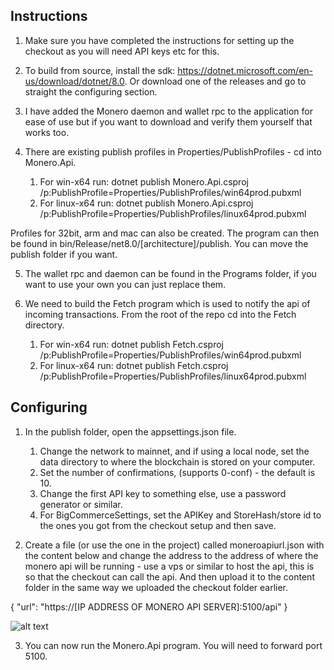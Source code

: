﻿## Instructions

1. Make sure you have completed the instructions for setting up the checkout as you will need API keys etc for this.

2. To build from source, install the sdk: https://dotnet.microsoft.com/en-us/download/dotnet/8.0. Or download one of the releases and go to straight the configuring section.

3. I have added the Monero daemon and wallet rpc to the application for ease of use but if you want to download and verify them yourself that works too.

4. There are existing publish profiles in Properties/PublishProfiles - cd into Monero.Api.
	1. For win-x64 run: dotnet publish Monero.Api.csproj /p:PublishProfile=Properties/PublishProfiles/win64prod.pubxml
	2. For linux-x64 run: dotnet publish Monero.Api.csproj /p:PublishProfile=Properties/PublishProfiles/linux64prod.pubxml

Profiles for 32bit, arm and mac can also be created.
The program can then be found in bin/Release/net8.0/[architecture]/publish. You can move the publish folder if you want.

5. The wallet rpc and daemon can be found in the Programs folder, if you want to use your own you can just replace them.

6. We need to build the Fetch program which is used to notify the api of incoming transactions. From the root of the repo cd into the Fetch directory.
	1. For win-x64 run: dotnet publish Fetch.csproj /p:PublishProfile=Properties/PublishProfiles/win64prod.pubxml
	2. For linux-x64 run: dotnet publish Fetch.csproj /p:PublishProfile=Properties/PublishProfiles/linux64prod.pubxml

## Configuring

1. In the publish folder, open the appsettings.json file. 
	1. Change the network to mainnet, and if using a local node, set the data directory to where the blockchain is stored on your computer.
	2. Set the number of confirmations, (supports 0-conf) - the default is 10.
	3. Change the first API key to something else, use a password generator or similar.
	4. For BigCommerceSettings, set the APIKey and StoreHash/store id to the ones you got from the checkout setup and then save.

2. Create a file (or use the one in the project) called moneroapiurl.json with the content below and change the address to the address of where the monero api will be running - use a vps or similar to host the api, this is so that the checkout can call the api.
And then upload it to the content folder in the same way we uploaded the checkout folder earlier.

{
  "url": "https://[IP ADDRESS OF MONERO API SERVER]:5100/api"
}

![alt text](https://i.ibb.co/cFTn94V/14.png)

3. You can now run the Monero.Api program. You will need to forward port 5100.